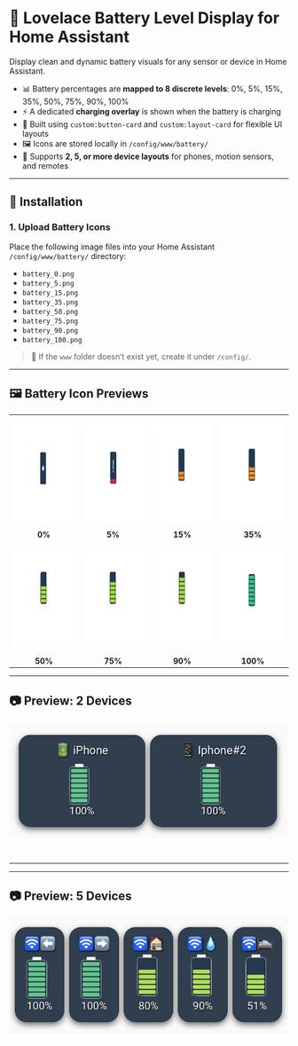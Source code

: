# 🔋 Lovelace Battery Level Display for Home Assistant

Display clean and dynamic battery visuals for any sensor or device in Home Assistant.

- 📊 Battery percentages are **mapped to 8 discrete levels**: 0%, 5%, 15%, 35%, 50%, 75%, 90%, 100%  
- ⚡ A dedicated **charging overlay** is shown when the battery is charging  
- 🧱 Built using `custom:button-card` and `custom:layout-card` for flexible UI layouts  
- 🖼️ Icons are stored locally in `/config/www/battery/`  
- 📱 Supports **2, 5, or more device layouts** for phones, motion sensors, and remotes

---

## 🔧 Installation

### 1. Upload Battery Icons

Place the following image files into your Home Assistant `/config/www/battery/` directory:

- `battery_0.png`  
- `battery_5.png`  
- `battery_15.png`  
- `battery_35.png`  
- `battery_50.png`  
- `battery_75.png`  
- `battery_90.png`  
- `battery_100.png`  

> 📂 If the `www` folder doesn’t exist yet, create it under `/config/`.

---

## 🖼️ Battery Icon Previews

<table>
  <tr>
    <td width="200" height="200" align="center"><img src="www/battery/battery_0.png" width="180" height="180"/></td>
    <td width="200" height="200" align="center"><img src="www/battery/battery_5.png" width="180" height="180"/></td>
    <td width="200" height="200" align="center"><img src="www/battery/battery_15.png" width="180" height="180"/></td>
    <td width="200" height="200" align="center"><img src="www/battery/battery_35.png" width="180" height="180"/></td>
  </tr>
  <tr>
    <td align="center"><strong>0%</strong></td>
    <td align="center"><strong>5%</strong></td>
    <td align="center"><strong>15%</strong></td>
    <td align="center"><strong>35%</strong></td>
  </tr>
  <tr>
    <td width="200" height="200" align="center"><img src="www/battery/battery_50.png" width="180" height="180"/></td>
    <td width="200" height="200" align="center"><img src="www/battery/battery_75.png" width="180" height="180"/></td>
    <td width="200" height="200" align="center"><img src="www/battery/battery_90.png" width="180" height="180"/></td>
    <td width="200" height="200" align="center"><img src="www/battery/battery_100.png" width="180" height="180"/></td>
  </tr>
  <tr>
    <td align="center"><strong>50%</strong></td>
    <td align="center"><strong>75%</strong></td>
    <td align="center"><strong>90%</strong></td>
    <td align="center"><strong>100%</strong></td>
  </tr>
  
</table>

---

## 📷 Preview: 2 Devices

![Battery Preview (2 Devices)](./screenshot.png)

---

---

## 📷 Preview: 5 Devices

![Battery Preview (2 Devices)](./screenshot_3.png)
